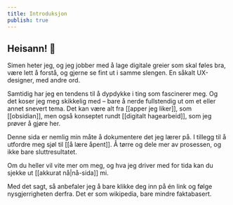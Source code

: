 ```yaml
---
title: Introduksjon
publish: true
---
```


## Heisann! 👋

Simen heter jeg, og jeg jobber med å lage digitale greier som skal føles bra, være lett å forstå, og gjerne se fint ut i samme slengen. En såkalt UX-designer, med andre ord.

Samtidig har jeg en tendens til å dypdykke i ting som fascinerer meg. Og det koser jeg meg skikkelig med – bare å nerde fullstendig ut om et eller annet snevert tema. Det kan være alt fra [[apper jeg liker]], som [[obsidian]], men også konseptet rundt [[digitalt hagearbeid]], som jeg prøver å gjøre her.

Denne sida er nemlig min måte å dokumentere det jeg lærer på. I tillegg til å utfordre meg sjøl til [[å lære åpent]]. Å tørre og dele mer av prosessen, og ikke bare sluttresultatet.

Om du heller vil vite mer om meg, og hva jeg driver med for tida kan du sjekke ut [[akkurat nå|nå-sida]] mi.

Med det sagt, så anbefaler jeg å bare klikke deg inn på én link og følge nysgjerrigheten derfra. Det er som wikipedia, bare mindre faktabasert.
